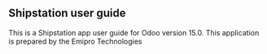 ## Shipstation user guide
This is a Shipstation app user guide for Odoo version 15.0. This application is prepared by the Emipro Technologies
